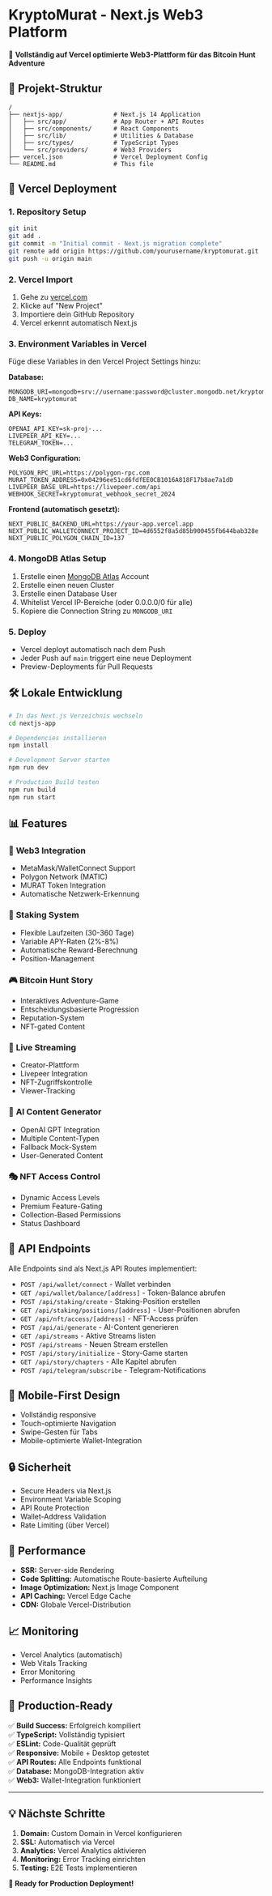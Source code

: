# KryptoMurat - Next.js Web3 Platform

🚀 **Vollständig auf Vercel optimierte Web3-Plattform für das Bitcoin Hunt Adventure**

## 📁 Projekt-Struktur

```
/
├── nextjs-app/              # Next.js 14 Application
│   ├── src/app/             # App Router + API Routes
│   ├── src/components/      # React Components
│   ├── src/lib/             # Utilities & Database
│   ├── src/types/           # TypeScript Types
│   └── src/providers/       # Web3 Providers
├── vercel.json              # Vercel Deployment Config
└── README.md                # This file
```

## 🚀 Vercel Deployment

### 1. **Repository Setup**
```bash
git init
git add .
git commit -m "Initial commit - Next.js migration complete"
git remote add origin https://github.com/yourusername/kryptomurat.git
git push -u origin main
```

### 2. **Vercel Import**
1. Gehe zu [vercel.com](https://vercel.com)
2. Klicke auf "New Project"
3. Importiere dein GitHub Repository
4. Vercel erkennt automatisch Next.js

### 3. **Environment Variables in Vercel**
Füge diese Variables in den Vercel Project Settings hinzu:

**Database:**
```env
MONGODB_URI=mongodb+srv://username:password@cluster.mongodb.net/kryptomurat
DB_NAME=kryptomurat
```

**API Keys:**
```env
OPENAI_API_KEY=sk-proj-...
LIVEPEER_API_KEY=...
TELEGRAM_TOKEN=...
```

**Web3 Configuration:**
```env
POLYGON_RPC_URL=https://polygon-rpc.com
MURAT_TOKEN_ADDRESS=0x04296ee51cd6fdfEE0CB1016A818F17b8ae7a1dD
LIVEPEER_BASE_URL=https://livepeer.com/api
WEBHOOK_SECRET=kryptomurat_webhook_secret_2024
```

**Frontend (automatisch gesetzt):**
```env
NEXT_PUBLIC_BACKEND_URL=https://your-app.vercel.app
NEXT_PUBLIC_WALLETCONNECT_PROJECT_ID=4d6552f8a5d85b900455fb644bab328e
NEXT_PUBLIC_POLYGON_CHAIN_ID=137
```

### 4. **MongoDB Atlas Setup**
1. Erstelle einen [MongoDB Atlas](https://cloud.mongodb.com) Account
2. Erstelle einen neuen Cluster
3. Erstelle einen Database User
4. Whitelist Vercel IP-Bereiche (oder 0.0.0.0/0 für alle)
5. Kopiere die Connection String zu `MONGODB_URI`

### 5. **Deploy**
- Vercel deployt automatisch nach dem Push
- Jeder Push auf `main` triggert eine neue Deployment
- Preview-Deployments für Pull Requests

## 🛠 Lokale Entwicklung

```bash
# In das Next.js Verzeichnis wechseln
cd nextjs-app

# Dependencies installieren
npm install

# Development Server starten
npm run dev

# Production Build testen
npm run build
npm run start
```

## 📊 Features

### 🔗 **Web3 Integration**
- MetaMask/WalletConnect Support
- Polygon Network (MATIC)
- MURAT Token Integration
- Automatische Netzwerk-Erkennung

### 🏦 **Staking System**
- Flexible Laufzeiten (30-360 Tage)
- Variable APY-Raten (2%-8%)
- Automatische Reward-Berechnung
- Position-Management

### 🎮 **Bitcoin Hunt Story**
- Interaktives Adventure-Game
- Entscheidungsbasierte Progression
- Reputation-System
- NFT-gated Content

### 🎥 **Live Streaming**
- Creator-Plattform
- Livepeer Integration
- NFT-Zugriffskontrolle
- Viewer-Tracking

### 🤖 **AI Content Generator**
- OpenAI GPT Integration
- Multiple Content-Typen
- Fallback Mock-System
- User-Generated Content

### 🎭 **NFT Access Control**
- Dynamic Access Levels
- Premium Feature-Gating
- Collection-Based Permissions
- Status Dashboard

## 🔧 API Endpoints

Alle Endpoints sind als Next.js API Routes implementiert:

- `POST /api/wallet/connect` - Wallet verbinden
- `GET /api/wallet/balance/[address]` - Token-Balance abrufen
- `POST /api/staking/create` - Staking-Position erstellen
- `GET /api/staking/positions/[address]` - User-Positionen abrufen
- `GET /api/nft/access/[address]` - NFT-Access prüfen
- `POST /api/ai/generate` - AI-Content generieren
- `GET /api/streams` - Aktive Streams listen
- `POST /api/streams` - Neuen Stream erstellen
- `POST /api/story/initialize` - Story-Game starten
- `GET /api/story/chapters` - Alle Kapitel abrufen
- `POST /api/telegram/subscribe` - Telegram-Notifications

## 📱 Mobile-First Design

- Vollständig responsive
- Touch-optimierte Navigation
- Swipe-Gesten für Tabs
- Mobile-optimierte Wallet-Integration

## 🔒 Sicherheit

- Secure Headers via Next.js
- Environment Variable Scoping
- API Route Protection
- Wallet-Address Validation
- Rate Limiting (über Vercel)

## 🚀 Performance

- **SSR:** Server-side Rendering
- **Code Splitting:** Automatische Route-basierte Aufteilung
- **Image Optimization:** Next.js Image Component
- **API Caching:** Vercel Edge Cache
- **CDN:** Globale Vercel-Distribution

## 📈 Monitoring

- Vercel Analytics (automatisch)
- Web Vitals Tracking
- Error Monitoring
- Performance Insights

## 🎯 Production-Ready

✅ **Build Success:** Erfolgreich kompiliert  
✅ **TypeScript:** Vollständig typisiert  
✅ **ESLint:** Code-Qualität geprüft  
✅ **Responsive:** Mobile + Desktop getestet  
✅ **API Routes:** Alle Endpoints funktional  
✅ **Database:** MongoDB-Integration aktiv  
✅ **Web3:** Wallet-Integration funktioniert  

---

## 💡 Nächste Schritte

1. **Domain:** Custom Domain in Vercel konfigurieren
2. **SSL:** Automatisch via Vercel
3. **Analytics:** Vercel Analytics aktivieren
4. **Monitoring:** Error Tracking einrichten
5. **Testing:** E2E Tests implementieren

**🎉 Ready for Production Deployment!**

